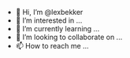 - 👋 Hi, I’m @lexbekker
- 👀 I’m interested in ...
- 🌱 I’m currently learning ...
- 💞️ I’m looking to collaborate on ...
- 📫 How to reach me ...

<!---
lexbekker/lexbekker is a ✨ special ✨ repository because its `README.md` (this file) appears on your GitHub profile.
You can click the Preview link to take a look at your changes.
--->
